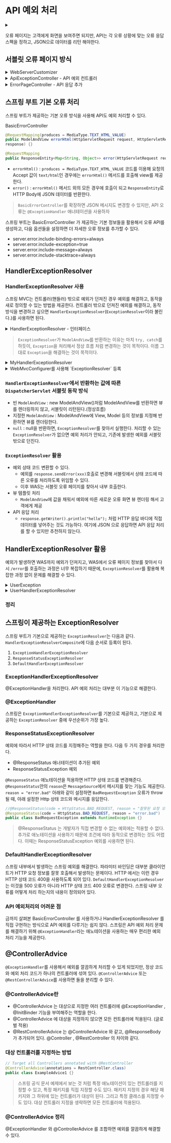 # API 예외 처리

<details>
<summary></summary>
<div markdown="1">
</div>
</details>

오류 페이지는 고객에게 화면을 보여주면 되지만, API는 각 오류 상황에 맞는 오류 응답 스펙을 정하고, JSON으로 데이터를 리턴 해야한다.

## 서블릿 오류 페이지 방식

<details>
<summary>WebServerCustomizer</summary>

WAS에 예외가 전달되거나, response.sendError() 가 호출되면 위에 등록한 예외 페이지 경로가 호출된다.

```java
@Component
public class WebServerCustomizer implements
WebServerFactoryCustomizer<ConfigurableWebServerFactory> {
    @Override
    public void customize(ConfigurableWebServerFactory factory) {
        ErrorPage errorPage404 = new ErrorPage(HttpStatus.NOT_FOUND, "/error-page/404");
        ErrorPage errorPage500 = new ErrorPage(HttpStatus.INTERNAL_SERVER_ERROR, "/error-page/500");
        ErrorPage errorPageEx = new ErrorPage(RuntimeException.class, "/error-page/500");
        factory.addErrorPages(errorPage404, errorPage500, errorPageEx);
    }
}
```

<div markdown="1">
<div>
</details>

<details>
<summary>ApiExceptionController - API 예외 컨트롤러</summary>
<div markdown="1">

단순히 회원을 조회하는 기능을 만들어 URL에전달된 id의값이 ex이면 예외가 발생하도록 설정했다.

```java
@Slf4j
@RestController
public class ApiExceptionController {

    @GetMapping("/api/members/{id}")
    public MemberDto getMember(@PathVariable("id") String id) {
        if (id.equals("ex")) {
        throw new RuntimeException("잘못된 사용자");
        }
        return new MemberDto(id, "hello " + id);
    }
    
    @Data
    @AllArgsConstructor
    static class MemberDto {
        private String memberId;
        private String name;
    }
}
```

<div>
</details>

<details>
<summary>ErrorPageController - API 응답 추가</summary>
<div markdown="1">

`produces = MediaType.APPLICATION_JSON_VALUE` 코드를 이용해 `application/json`일 때 해당 메서드를  호출하도록 설정한다. 그러면 뷰가 아닌 데이터로 `result` 값과 함께 `statuc code` 값을 Map 타입으로 리턴할 수 있다.

```java
@RequestMapping(value = "/error-page/500", produces =
  MediaType.APPLICATION_JSON_VALUE)
  public ResponseEntity<Map<String, Object>> errorPage500Api(HttpServletRequest request, HttpServletResponse response) {
    log.info("API errorPage 500");
    Map<String, Object> result = new HashMap<>();
    Exception ex = (Exception) request.getAttribute(ERROR_EXCEPTION);
    result.put("status", request.getAttribute(ERROR_STATUS_CODE));
    result.put("message", ex.getMessage());
    Integer statusCode = (Integer) request.getAttribute(RequestDispatcher.ERROR_STATUS_CODE);
    return new ResponseEntity(result, HttpStatus.valueOf(statusCode));
  }
```

<div>
</details>

## 스프링 부트 기본 오류 처리

스프링 부트가 제공하는 기본 오류 방식을 사용해 API도 예외 처리할 수 있다.

BasicErrorController

```java
@RequestMapping(produces = MediaType.TEXT_HTML_VALUE)
public ModelAndView errorHtml(HttpServletRequest request, HttpServletResponse
response) {}

@RequestMapping
public ResponseEntity<Map<String, Object>> error(HttpServletRequest request) {}
```

- `errorHtml()` : `produces = MediaType.TEXT_HTML_VALUE` 코드를 이용해 요청의 Accept 값이 `text/html`인 경우에는 `errorHtml()` 메서드를 호출해 view를 제공한다.
- `error()` : `errorHtml()` 메서드 외의 모든 경우에 호출이 되고 `ResponseEntity`로 HTTP Body에 JSON 데이터를 반환한다.

> `BasicErrorController`를 확장하면 JSON 메시지도 변경할 수 있지만, API 오류는 `@ExceptionHandler` 애너테이션을 사용하자

스프링 부트는 BasicErrorController 가 제공하는 기본 정보들을 활용해서 오류 API를 생성하고, 다음 옵션들을 설정하면 더 자세한 오류 정보를 추가할 수 있다.

- server.error.include-binding-errors=always
- server.error.include-exception=true
- server.error.include-message=always
- server.error.include-stacktrace=always

## HandlerExceptionResolver

### HandlerExceptionResolver 사용

스프링 MVC는 컨트롤러(핸들러) 밖으로 예외가 던져진 경우 예외를 해결하고, 동작을 새로 정의할 수 있는 방법을 제공한다. 컨트롤러 밖으로 던져진 예외를 해결하고, 동작 방식을 변경하고 싶으면 `HandlerExceptionResolver`(`ExceptionResolver`이라 불린다.)를 사용하면 된다.

<details>
<summary>HandlerExceptionResolver - 인터페이스</summary>
<div markdown="1">

`HandlerExceptionResolver`은 `ModelAndView`를 반환한다.

```java
public interface HandlerExceptionResolver {
    ModelAndView resolveException(
      HttpServletRequest request, HttpServletResponse response,
      Object handler, Exception ex);
}
```

- handler : 핸들러(컨트롤러) 정보
- Exception ex : 핸들러(컨트롤러)에서 발생한 발생한 예외

</div>
</details>

> `ExceptionResolver`가 `ModelAndView`를 반환하는 이유는 마치 `try, catch`를 하듯이, `Exception`을 처리해서 정상 흐름 처럼 변경하는 것이 목적이다. 이름 그대로 `Exception`을 해결하는 것이 목적이다.

<details>
<summary>MyHandlerExceptionResolver</summary>
<div markdown="1">

```java
@Slf4j
public class MyHandlerExceptionResolver implements HandlerExceptionResolver {
    @Override
    public ModelAndView resolveException(HttpServletRequest request, HttpServletResponse response, Object handler, Exception ex) {
        try {
            if (ex instanceof IllegalArgumentException) {
                log.info("IllegalArgumentException resolver to 400");
                response.sendError(HttpServletResponse.SC_BAD_REQUEST, ex.getMessage());
                return new ModelAndView();
            }
        } catch (IOException e) {
            log.error("resolver ex", e);
        }
        return null;
    }
}
```

</div>
</details>

<details>
<summary>WebMvcConfigurer를 사용해 `ExceptionResolver` 등록</summary>
<div markdown="1">

`configureHandlerExceptionResolvers(..)` 메서드를 등록하면 스프링이 기본으로 등록하는 ExceptionResolver가 제거 되므로 `extendHandlerExceptionResolvers(...)` 메서드를 사용해야한다.

```java
@Override
public void extendHandlerExceptionResolvers(List<HandlerExceptionResolver>
resolvers) {
    resolvers.add(new MyHandlerExceptionResolver());
}
```

</div>
</details>

### `HandlerExceptionResolver`에서 반환하는 값에 따른 `DispatcherServlet` 서블릿 동작 방식

- 빈 `ModelAndView` : new ModelAndView()처럼 ModelAndView를 반환하면 뷰를 렌더링하지 않고, 서블릿이 리턴된다.(정상흐름)
- 지정한 `ModelAndView` : ModelAndView에 View, Model 등의 정보를 지정해 반환하면 뷰를 렌더링한다.
- `null` : null을 반환하면, `ExceptionResolver`를 찾아서 실행한다. 처리할 수 있는 `ExceptionResolver`가 없으면 예외 처리가 안되고, 기존에 발생한 예외를 서블릿 밖으로 던진다.

### `ExceptionResolver` 활용

- 예외 상태 코드 변환할 수 있다.
  - 예외를 `response.sendError(xxx)`호출로 변경해 서블릿에서 상태 코드에 따른 오류를 처리하도록 위임할 수 있다.
  - 이후 WAS는 서블릿 오류 페이지를 찾아서 내부 호출한다.
- 뷰 템플릿 처리
  - `ModelAndView`에 값을 채워서 예외에 따른 새로운 오류 화면 뷰 렌더링 해서 고객에게 제공
- API 응답 처리
  - `response.getWriter().println("hello");` 처럼 HTTP 응답 바디에 직접 데이터를 넣어주는 것도 가능하다. 여기에 JSON 으로 응답하면 API 응답 처리를 할 수 있지만 추천하지 않는다.

## HandlerExceptionResolver 활용

예외가 발생하면 WAS까지 예외가 던져지고, WAS에서 오류 페이지 정보를 찾아서 다시 `/error`를 호출하는 과정은 너무 복잡하기 때문에, `ExceptionResolver`를 활용해 복잡한 과정 없이 문제를 해결할 수 있다.

<details>
<summary>UserException</summary>
<div markdown="1">

```java
public class UserException extends RuntimeException {
      public UserException() {
          super();
}
      public UserException(String message) {
          super(message);
}
      public UserException(String message, Throwable cause) {
          super(message, cause);
      
 }
      public UserException(Throwable cause) {
          super(cause);
}
      protected UserException(String message, Throwable cause, boolean
  enableSuppression, boolean writableStackTrace) {
          super(message, cause, enableSuppression, writableStackTrace);
      }
}
```

</div>
</details>

<details>
<summary>UserHandlerExceptionResolver</summary>
<div markdown="1">

HTTP 요청 해더의 ACCEPT 값이 `application/json`이면 JSON으로 오류를 내려주고, 그 외 경우에는 `error/500`에 있는 HTML 오류 페이지를 보여준다.

```java
@Slf4j
  public class UserHandlerExceptionResolver implements HandlerExceptionResolver {
   
 private final ObjectMapper objectMapper = new ObjectMapper();
@Override
    public ModelAndView resolveException(HttpServletRequest request,
HttpServletResponse response, Object handler, Exception ex) {
        try {
            if (ex instanceof UserException) {
                log.info("UserException resolver to 400");
                String acceptHeader = request.getHeader("accept");
                response.setStatus(HttpServletResponse.SC_BAD_REQUEST);
                if ("application/json".equals(acceptHeader)) {
                    Map<String, Object> errorResult = new HashMap<>();
                    errorResult.put("ex", ex.getClass());
                    errorResult.put("message", ex.getMessage());
                    String result = objectMapper.writeValueAsString(errorResult);
                    response.setContentType("application/json");
                    response.setCharacterEncoding("utf-8");
                    response.getWriter().write(result);
                    return new ModelAndView();
                } else {
                    //TEXT/HTML
                    return new ModelAndView("error/500");
                }
            }
        } catch (IOException e) {
            log.error("resolver ex", e);
        }
        return null;
    }
}
```

</div>
</details>

### 정리

## 스프링이 제공하는 ExceptionResolver

스프링 부트가 기본으로 제공하는 `ExceptionResolver`는 다음과 같다. `HandlerExceptionResolverComposite`에 다음 순서로 등록이 된다.

1. `ExceptionHandlerExceptionResolver`
2. `ResponseStatusExceptionResolver`
3. `DefaultHandlerExceptionResolver`

### ExceptionHandlerExceptionResolver

@ExceptionHandler을 처리한다. API 예외 처리는 대부분 이 기능으로 해결한다.

### @ExceptionHandler

스프링은 `ExceptionHandlerExceptionResolver`를 기본으로 제공하고, 기본으로 제공하는 `ExceptionResolver` 중에 우선순위가 가장 높다.

### ResponseStatusExceptionResolver

예외에 따라서 HTTP 상태 코드를 지정해주는 역할을 한다. 다음 두 가지 경우를 처리한다.

- @ResponseStatus 애너테이션이 추가된 예외
- ResponseStatusException 예외

`@ResponseStatus` 애노테이션을 적용하면 HTTP 상태 코드를 변경해준다. `@ResponseStatus`안의 `reason`은 `MessageSource`에서 메시지를 찾는 기능도 제공한다. `reason = "error.bad"` 아래와 같이 설정하면 `BadRequestException` 오류가 throw 될 때, 아래 설정한 Http 상태 코드와 메시지를 응답한다.

```java
//@ResponseStatus(code = HttpStatus.BAD_REQUEST, reason = "잘못된 요청 오류")
@ResponseStatus(code = HttpStatus.BAD_REQUEST, reason = "error.bad") 
public class BadRequestException extends RuntimeException {}
```

> @ResponseStatus 는 개발자가 직접 변경할 수 없는 예외에는 적용할 수 없다. 추가로 애노테이션을 사용하기 때문에 조건에 따라 동적으로 변경하는 것도 어렵다. 이때는 ResponseStatusException 예외를 사용하면 된다.

### DefaultHandlerExceptionResolver

스프링 내부에서 발생하는 스프링 예외를 해결한다. 파라미터 바인딩은 대부분 클라이언트가 HTTP 요청 정보를 잘못 호출해서 발생하는 문제이다. HTTP 에서는 이런 경우 HTTP 상태 코드 400을 사용하도록 되어 있다. `DefaultHandlerExceptionResolver`는 이것을 500 오류가 아니라 HTTP 상태 코드 400 오류로 변경한다. 스프링 내부 오류를 어떻게 처리 하는지의 내용이 정의되어 있다.

### API 예외처리의 어려운 점

금까지 살펴본 BasicErrorController 를 사용하거나 HandlerExceptionResolver 를 직접 구현하는 방식으로 API 예외를 다루기는 쉽지 않다. 스프링은 API 예외 처리 문제를 해결하기 위해 `@ExceptionHandler`라는 애노테이션을 사용하는 매우 편리한 예외 처리 기능을 제공한다.

## @ControllerAdvice

 `@ExceptionHandler`를 사용해서 예외를 깔끔하게 처리할 수 있게 되었지만, 정상 코드와 예외 처리 코드가 하나의 컨트롤러에 섞여 있다. `@ControllerAdvice` 또는 `@RestControllerAdvice`를 사용하면 둘을 분리할 수 있다.

### @ControllerAdvice란

- @ControllerAdvice 는 대상으로 지정한 여러 컨트롤러에 @ExceptionHandler , @InitBinder 기능을 부여해주는 역할을 한다.
- @ControllerAdvice 에 대상을 지정하지 않으면 모든 컨트롤러에 적용된다. (글로벌 적용)
- @RestControllerAdvice 는 @ControllerAdvice 와 같고, @ResponseBody 가 추가되어 있다. @Controller , @RestController 의 차이와 같다.

### 대상 컨트롤러를 지정하는 방법

```java
// Target all Controllers annotated with @RestController
@ControllerAdvice(annotations = RestController.class)
public class ExampleAdvice1 {}
```

> 스프링 공식 문서 예제에서 보는 것 처럼 특정 애노테이션이 있는 컨트롤러를 지정할 수 있고, 특정 패키지를 직접 지정할 수도 있다. 패키지 지정의 경우 해당 패키지와 그 하위에 있는 컨트롤러가 대상이 된다. 그리고 특정 클래스를 지정할 수도 있다. 대상 컨트롤러 지정을 생략하면 모든 컨트롤러에 적용된다.

### @ControllerAdvice 정리

@ExceptionHandler 와 @ControllerAdvice 를 조합하면 예외를 깔끔하게 해결할 수 있다.
